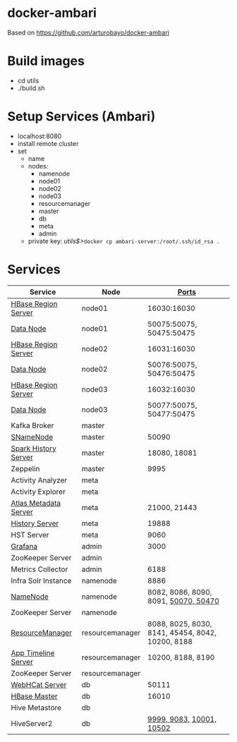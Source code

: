 # docker-ambari

Based on https://github.com/arturobayo/docker-ambari

# Build images
* cd utils
* ./build.sh

# Setup Services (Ambari)
* localhost:8080
* install remote cluster
* set
    - name
    - nodes:
        - namenode    
        - node01
        - node02
        - node03
        - resourcemanager
        - master
        - db
        - meta
        - admin
    - private key: _utils$>_`docker cp ambari-server:/root/.ssh/id_rsa .`

# Services

| Service | Node | [Ports](https://docs.hortonworks.com/HDPDocuments/HDP2/HDP-2.6.3/bk_reference/content/reference_chap2.html) |
| ------- | ---- | ----- |
| [HBase Region Server](https://docs.hortonworks.com/HDPDocuments/HDP2/HDP-2.6.3/bk_reference/content/hbase-ports.html) | node01 | 16030:16030  |
| [Data Node](https://docs.hortonworks.com/HDPDocuments/HDP2/HDP-2.6.3/bk_reference/content/hdfs-ports.html) | node01 | 50075:50075, 50475:50475 |
| [HBase Region Server](https://docs.hortonworks.com/HDPDocuments/HDP2/HDP-2.6.3/bk_reference/content/hbase-ports.html) | node02 | 16031:16030  |
| [Data Node](https://docs.hortonworks.com/HDPDocuments/HDP2/HDP-2.6.3/bk_reference/content/hdfs-ports.html) | node02 | 50076:50075, 50476:50475 |
| [HBase Region Server](https://docs.hortonworks.com/HDPDocuments/HDP2/HDP-2.6.3/bk_reference/content/hbase-ports.html) | node03 | 16032:16030  |
| [Data Node](https://docs.hortonworks.com/HDPDocuments/HDP2/HDP-2.6.3/bk_reference/content/hdfs-ports.html) | node03 | 50077:50075, 50477:50475 |
| Kafka Broker | master |  |
| [SNameNode](https://docs.hortonworks.com/HDPDocuments/HDP2/HDP-2.6.3/bk_reference/content/hdfs-ports.html) | master | 50090 |
| [Spark History Server](https://docs.hortonworks.com/HDPDocuments/HDP2/HDP-2.6.4/bk_spark-component-guide/content/configuring-shs.html) | master | 18080, 18081 |
| Zeppelin | master | 9995 |  |
| Activity Analyzer | meta |  |
| Activity Explorer | meta |  |
| [Atlas Metadata Server](https://docs.hortonworks.com/HDPDocuments/HDP2/HDP-2.6.3/bk_reference/content/atlas-ports.html) | meta | 21000, 21443 |
| [History Server](https://docs.hortonworks.com/HDPDocuments/HDP2/HDP-2.6.4/bk_reference/content/mapreduce-ports.html) | meta | 19888 |
| HST Server | meta | 9060 |
| [Grafana](https://hortonworks.com/tutorial/hortonworks-sandbox-guide/section/3/) | admin | 3000 |
| ZooKeeper Server | admin |  |
| Metrics Collector | admin | 6188 |
| Infra Solr Instance | namenode | 8886 |
| [NameNode](https://hortonworks.com/tutorial/hortonworks-sandbox-guide/section/3/) | namenode | 8082, 8086, 8090, 8091, [50070, 50470](https://docs.hortonworks.com/HDPDocuments/HDP2/HDP-2.6.3/bk_reference/content/hdfs-ports.html) |
| ZooKeeper Server | namenode |  |
| [ResourceManager](https://docs.hortonworks.com/HDPDocuments/HDP2/HDP-2.6.3/bk_reference/content/yarn-ports.html) | resourcemanager | 8088, 8025, 8030, 8141, 45454, 8042, 10200, 8188 |
| [App Timeline Server](https://docs.hortonworks.com/HDPDocuments/HDP2/HDP-2.6.3/bk_reference/content/yarn-ports.html) | resourcemanager | 10200, 8188, 8190 |
| ZooKeeper Server | resourcemanager |  |
| [WebHCat Server](https://hortonworks.com/tutorial/hortonworks-sandbox-guide/section/3/) | db | 50111 |
| [HBase Master](https://docs.hortonworks.com/HDPDocuments/HDP2/HDP-2.6.3/bk_reference/content/hbase-ports.html) | db | 16010  |
| Hive Metastore | db |  |
| HiveServer2 | db | [9999, 9083](https://docs.hortonworks.com/HDPDocuments/HDP2/HDP-2.6.3/bk_reference/content/hive-ports.html), [10001, 10502](https://hortonworks.com/tutorial/hortonworks-sandbox-guide/section/3/) |